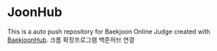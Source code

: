 # JoonHub
This is a auto push repository for Baekjoon Online Judge created with [BaekjoonHub](https://github.com/BaekjoonHub/BaekjoonHub).
크롬 확장프로그램 백준허브 연결
